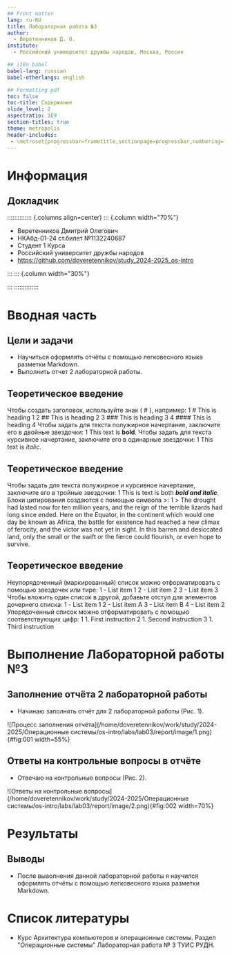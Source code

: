 ```yaml
---
## Front matter
lang: ru-RU
title: Лабораторная работа №3
author:
  - Веретенников Д. О.
institute:
  - Российский университет дружбы народов, Москва, Россия

## i18n babel
babel-lang: russian
babel-otherlangs: english

## Formatting pdf
toc: false
toc-title: Содержание
slide_level: 2
aspectratio: 169
section-titles: true
theme: metropolis
header-includes:
 - \metroset{progressbar=frametitle,sectionpage=progressbar,numbering=fraction}
---
```


# Информация

## Докладчик

:::::::::::::: {.columns align=center}
::: {.column width="70%"}

  * Веретенников Дмитрий Олегович
  * НКАбд-01-24 ст.билет №1132240687
  * Студент 1 Курса
  * Российский университет дружбы народов
  * <https://github.com/doveretennikov/study_2024-2025_os-intro>

:::
::: {.column width="30%"}

:::
::::::::::::::

# Вводная часть

## Цели и задачи

- Научиться оформлять отчёты с помощью легковесного языка разметки Markdown.
- Выполнить отчет 2 лабораторной работы.

## Теоретическое введение

Чтобы создать заголовок, используйте знак ( # ), например:
1 # This is heading 1
2 ## This is heading 2
3 ### This is heading 3
4 #### This is heading 4
Чтобы задать для текста полужирное начертание, заключите его в двойные звездочки:
1 This text is **bold**.
Чтобы задать для текста курсивное начертание, заключите его в одинарные звездочки:
1 This text is *italic*.

## Теоретическое введение

Чтобы задать для текста полужирное и курсивное начертание, заключите его в тройные
звездочки:
1 This is text is both ***bold and italic***.
Блоки цитирования создаются с помощью символа >:
1 > The drought had lasted now for ten million years, and the reign of
the terrible lizards had long since ended. Here on the Equator, in
the continent which would one day be known as Africa, the battle
for existence had reached a new climax of ferocity, and the victor
was not yet in sight. In this barren and desiccated land, only the
small or the swift or the fierce could flourish, or even hope to
survive.

## Теоретическое введение

Неупорядоченный (маркированный) список можно отформатировать с помощью звездочек или тире:
1 - List item 1
2 - List item 2
3 - List item 3
Чтобы вложить один список в другой, добавьте отступ для элементов дочернего списка:
1 - List item 1
2 - List item A
3 - List item B
4 - List item 2
Упорядоченный список можно отформатировать с помощью соответствующих цифр:
1 1. First instruction
2 1. Second instruction
3 1. Third instruction

# Выполнение Лабораторной работы №3

## Заполнение отчёта 2 лабораторной работы

- Начинаю заполнять отчёт для 2 лабораторной работы (Рис. 1).

![Процесс заполнения отчёта](/home/doveretennikov/work/study/2024-2025/Операционные системы/os-intro/labs/lab03/report/image/1.png){#fig:001 width=55%}

## Ответы на контрольные вопросы в отчёте

- Отвечаю на контрольные вопросы (Рис. 2).

![Ответы на контрольные вопросы](/home/doveretennikov/work/study/2024-2025/Операционные системы/os-intro/labs/lab03/report/image/2.png){#fig:002 width=70%}

# Результаты

## Выводы

- После выаолнения данной лабораторной работы я научился оформлять отчёты с помощью легковесного языка разметки Markdown.

# Список литературы

- Курс Архитектура компьютеров и операционные системы. Раздел "Операционные системы" Лабораторная работа № 3 ТУИС РУДН.
